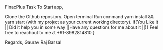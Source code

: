 FinacPlus Task
To Start app,

Clone the Github repository.
Open terminal
Run command yarn install && yarn start (with my project as your current working directory).
if(You Like it || Did it help you in some way ||Have any questions for me about it ||){ Feel free to reachout to me at +91-8982814810 }

Regards, Gaurav Raj Bansal
